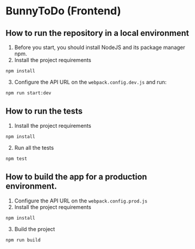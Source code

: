 # BunnyToDo (Frontend)

## How to run the repository in a local environment

1. Before you start, you should install NodeJS and its package manager npm.
2. Install the project requirements

```
npm install
```

3. Configure the API URL on the `webpack.config.dev.js` and run:

```
npm run start:dev
```

## How to run the tests

1. Install the project requirements

```
npm install
```

2. Run all the tests

```
npm test
```

## How to build the app for a production environment.

1. Configure the API URL on the `webpack.config.prod.js`
2. Install the project requirements

```
npm install
```

3. Build the project

```
npm run build
```
